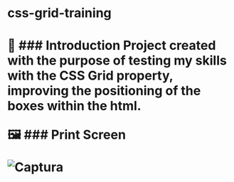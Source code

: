 <h1>css-grid-training<h1>

🎯 ### Introduction
Project created with the purpose of testing my skills with the CSS Grid property, improving the positioning of the boxes within the html.

🖼️ ### Print Screen

![Captura](https://user-images.githubusercontent.com/119018022/212447455-42e38acb-da5a-41fd-905b-5e000f5b6016.jpeg)
